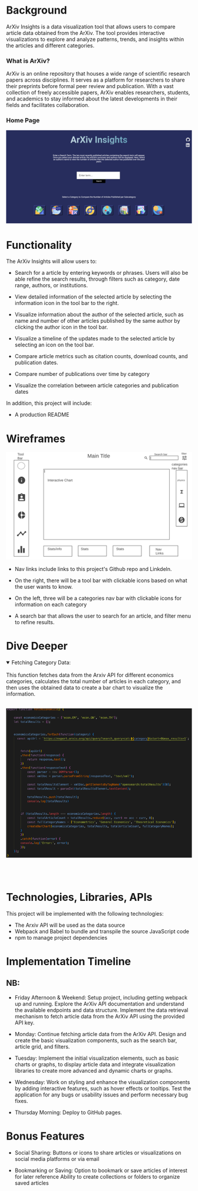 # Background

ArXiv Insights is a data visualization tool that allows users to compare article data obtained from the ArXiv. The tool provides interactive visualizations to explore and analyze patterns, trends, and insights within the articles and different categories.

### What is ArXiv?

ArXiv is an online repository that houses a wide range of scientific research papers across disciplines. It serves as a platform for researchers to share their preprints before formal peer review and publication. With a vast collection of freely accessible papers, ArXiv enables researchers, students, and academics to stay informed about the latest developments in their fields and facilitates collaboration. 



### Home Page 

![HomeIMG](images/ArXiv-HomePage.png)




# Functionality

The ArXiv Insights will allow users to:

- Search for a article by entering keywords or phrases. Users will also be able refine the search results, through filters such as  category, date range, authors, or institutions.

- View detailed information of the selected article by selecting the information icon in the tool bar to the right. 

- Visualize information about the author of the selected article, such as name and number of other articles published by the same author by clicking the author icon in the tool bar. 

- Visualize a timeline of the updates made to the selected article by selecting an icon on the tool bar.

-  Compare article metrics such as citation counts, download counts, and publication dates.

- Compare number of publications over time by category 

- Visualize the correlation between article categories and publication dates 


In addition, this project will include:
- A production README



# Wireframes

![Screenshot](/images/wireframe.png)


- Nav links include links to this project's Github repo and Linkdeln.

- On the right, there will be a tool bar with clickable icons based on what the user wants to know.

- On the left, three will be a categories nav bar with clickable icons for information on each category

- A search bar that allows the user to search for an article, and filter menu to refine results. 

# Dive Deeper 

<details open>
<summary>Fetching Category Data:</summary>
<br>
This function fetches data from the Arxiv API for different economics categories, calculates the total number of articles in each category, and then uses the obtained data to create a bar chart to visualize the information. 
<br>
<br>

![Screenshot](images/ArXiv-EconCode.png)
</details>

<br>
<br>



# Technologies, Libraries, APIs

This project will be implemented with the following technologies:

- The Arxiv API will be used as the data source
- Webpack and Babel to bundle and transpile the source JavaScript code
- npm to manage project dependencies



# Implementation Timeline

## NB:

- Friday Afternoon & Weekend: Setup project, including getting webpack up and running. Explore the ArXiv API documentation and understand the available endpoints and data structure. Implement the data retrieval mechanism to fetch article data from the ArXiv API using the provided API key.

- Monday: Continue fetching article data from the ArXiv API. Design and create the basic visualization components, such as the search bar, article grid, and filters.

- Tuesday: Implement the initial visualization elements, such as basic charts or graphs, to display article data and integrate visualization libraries to create more advanced and dynamic charts or graphs.

- Wednesday: Work on styling and enhance the visualization components by adding interactive features, such as hover effects or tooltips. Test the application for any bugs or usability issues and perform necessary bug fixes.

- Thursday Morning: Deploy to GitHub pages. 



# Bonus Features

- Social Sharing: Buttons or icons to share articles or visualizations on social media platforms or via email

- Bookmarking or Saving: Option to bookmark or save articles of interest for later reference Ability to create collections or folders to organize saved articles